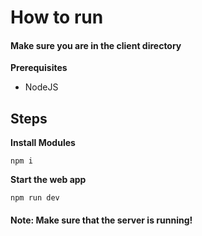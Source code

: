 # How to run

#### Make sure you are in the client directory

**Prerequisites**
- NodeJS

## Steps

**Install Modules**
```
npm i
```
**Start the web app**
```
npm run dev
```

#### Note: Make sure that the server is running!

